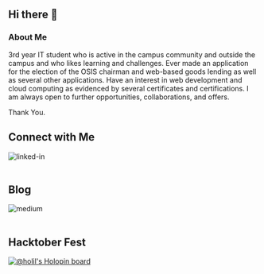 ## Hi there 👋

### About Me
3rd year IT student who is active in the campus community and outside the campus and who likes learning and challenges. Ever made an application for the election of the OSIS chairman and web-based goods lending as well as several other applications. Have an interest in web development and cloud computing as evidenced by several certificates and certifications. I am always open to further opportunities, collaborations, and offers.

Thank You.

## Connect with Me

[<img align="left" alt="linked-in" src="https://img.shields.io/badge/linkedin-%230077B5.svg?&style=for-the-badge&logo=linkedin&logoColor=white" />](https://www.linkedin.com/in/kholil-haq-alim-hakim/)

<br>
<br>

## Blog

[<img align="left" alt="medium" src="https://img.shields.io/badge/medium-%2312100E.svg?&style=for-the-badge&logo=medium&logoColor=white" />](https://mynotes1100.medium.com/)

<br>
<br>

## Hacktober Fest
[![@holil's Holopin board](https://holopin.me/holil)](https://holopin.io/@holil)
